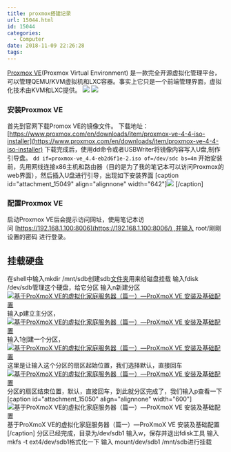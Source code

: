 ```yaml
---
title: proxmox搭建记录
url: 15044.html
id: 15044
categories:
  - Computer
date: 2018-11-09 22:26:28
tags:
---
```


[Proxmox VE](http://pve.proxmox.com/wiki/Main_Page)(Proxmox Virtual Environment) 是一款完全开源虚拟化管理平台，可以管理QEMU/KVM虚拟机和LXC容器。事实上它只是一个前端管理界面，虚拟化技术由KVM和LXC提供。 ![](http://blog.echo.cool/wp-content/uploads/2018/11/1-1024x549.jpg) ![](http://blog.echo.cool/wp-content/uploads/2018/11/2-1024x549.jpg)

### 安装Proxmox VE

首先到官网下载Promox VE的镜像文件。 下载地址：[https://www.proxmox.com/en/downloads/item/proxmox-ve-4-4-iso-installer](https://www.proxmox.com/en/downloads/item/proxmox-ve-4-4-iso-installer) 下载完成后，使用dd命令或者USBWriter将镜像内容写入U盘,制作引导盘。 `dd if=proxmox-ve_4.4-eb2d6f1e-2.iso of=/dev/sdc bs=4m` 开始安装前，先用网线连接x86主机和路由器（目的是为了我的笔记本可以访问Proxmox的web界面），然后插入U盘进行引导，出现如下安装界面 \[caption id="attachment_15049" align="alignnone" width="642"\]![](http://blog.echo.cool/wp-content/uploads/2018/11/proxmox搭建记录.png) \[/caption\]

### 配置Proxmox VE

启动Proxmox VE后会提示访问网址，使用笔记本访问 [https://192.168.1.100:8006](https://192.168.1.100:8006/) ,并输入 root/刚刚设置的密码 进行登录。

挂载硬盘
----

在shell中输入mkdir /mnt/sdb创建sdb[文件夹](https://www.smzdm.com/fenlei/wenjianjia/)用来给磁盘挂载 输入fdisk /dev/sdb管理这个硬盘，给它分区 输入n新建分区 [![基于ProXmoX VE的虚拟化家庭服务器（篇一）—ProXmoX VE 安装及基础配置](https://am.zdmimg.com/201809/17/5b9f4978be99b1781.png_e600.jpg)](https://post.smzdm.com/p/a3k2r5r/pic_14/) 输入p建立主分区， [![基于ProXmoX VE的虚拟化家庭服务器（篇一）—ProXmoX VE 安装及基础配置](https://am.zdmimg.com/201809/17/5b9f49791b0d89311.png_e600.jpg)](https://post.smzdm.com/p/a3k2r5r/pic_15/) 输入1创建一个分区， [![基于ProXmoX VE的虚拟化家庭服务器（篇一）—ProXmoX VE 安装及基础配置](https://am.zdmimg.com/201809/17/5b9f49790c5c72082.png_e600.jpg)](https://post.smzdm.com/p/a3k2r5r/pic_16/) 这里是让输入这个分区的扇区起始位置，我们选择默认，直接回车 [![基于ProXmoX VE的虚拟化家庭服务器（篇一）—ProXmoX VE 安装及基础配置](https://am.zdmimg.com/201809/17/5b9f497931d597756.png_e600.jpg)](https://post.smzdm.com/p/a3k2r5r/pic_17/) 分区的扇区结束位置，默认，直接回车，到此就分区完成了，我们输入p查看一下 \[caption id="attachment_15050" align="alignnone" width="600"\]![基于ProXmoX VE的虚拟化家庭服务器（篇一）—ProXmoX VE 安装及基础配置](http://blog.echo.cool/wp-content/uploads/2018/11/proxmox搭建记录.jpg) 基于ProXmoX VE的虚拟化家庭服务器（篇一）—ProXmoX VE 安装及基础配置\[/caption\] 分区已经完成，目录为/dev/sdb1 输入w，保存并退出fdisk工具 输入mkfs -t ext4/dev/sdb1格式化一下 输入 mount/dev/sdb1 /mnt/sdb进行挂载